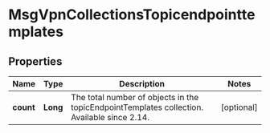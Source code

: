 
# MsgVpnCollectionsTopicendpointtemplates

## Properties
Name | Type | Description | Notes
------------ | ------------- | ------------- | -------------
**count** | **Long** | The total number of objects in the topicEndpointTemplates collection. Available since 2.14. |  [optional]



